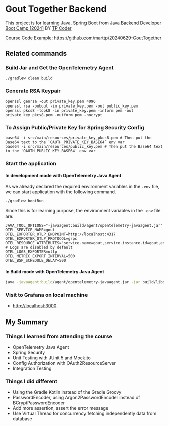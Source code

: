 # Gout Together Backend

This project is for learning Java, Spring Boot
from [Java Backend Developer Boot Camp \[2024\]](https://www.youtube.com/playlist?list=PLm3A9eDaMzukMQtdDoeOR-HbFN35vieQY)
BY [TP Coder](https://www.youtube.com/@tpcoder)

Course Code Example: <https://github.com/marttp/20240629-GoutTogether>

## Related commands

### Build Jar and Get the OpenTelemetry Agent

```bash
./gradlew clean build
```

### Generate RSA Keypair

```shell
openssl genrsa -out private_key.pem 4096
openssl rsa -pubout -in private_key.pem -out public_key.pem
openssl pkcs8 -topk8 -in private_key.pem -inform pem -out private_key_pkcs8.pem -outform pem -nocrypt
```

### To Assign Public/Private Key for Spring Security Config

```shell
base64 -i src/main/resources/private_key_pkcs8.pem # Then put the Base64 text to the `OAUTH_PRIVATE_KEY_BASE64` env var
base64 -i src/main/resources/public_key.pem # Then put the Base64 text to the `OAUTH_PUBLIC_KEY_BASE64` env var
```

### Start the application

#### In development mode with OpenTelemetry Java Agent

As we already declared the required environment variables in the `.env` file, we can start application with the following
command.

```bash
./gradlew bootRun
```

Since this is for learning purpose, the environment variables in the `.env` file are:

```env
JAVA_TOOL_OPTIONS="-javaagent:build/agent/opentelemetry-javaagent.jar"
OTEL_SERVICE_NAME=gout
OTEL_EXPORTER_OTLP_ENDPOINT=http://localhost:4317
OTEL_EXPORTER_OTLP_PROTOCOL=grpc
OTEL_RESOURCE_ATTRIBUTES="service.name=gout,service.instance.id=gout,env=dev"
# Logs are disabled by default
OTEL_LOGS_EXPORTER=otlp
OTEL_METRIC_EXPORT_INTERVAL=500
OTEL_BSP_SCHEDULE_DELAY=500

```

#### In Build mode with OpenTelemetry Java Agent

```bash
java -javaagent:build/agent/opentelemetry-javaagent.jar -jar build/libs/app.jar
```

### Visit to Grafana on local machine

- <http://localhost:3000>

## My Summary

### Things I learned from attending the course

- OpenTelemetry Java Agent
- Spring Security
- Unit Testing with JUnit 5 and Mockito
- Config Authorization with OAuth2ResourceServer
- Integration Testing

### Things I did different

- Using the Gradle Kotlin instead of the Gradle Groovy
- PasswordEncoder, using Argon2PasswordEncoder instead of BCryptPasswordEncoder
- Add more assertion, assert the error message
- Use Virtual Thread for concurrency fetching independently data from database
